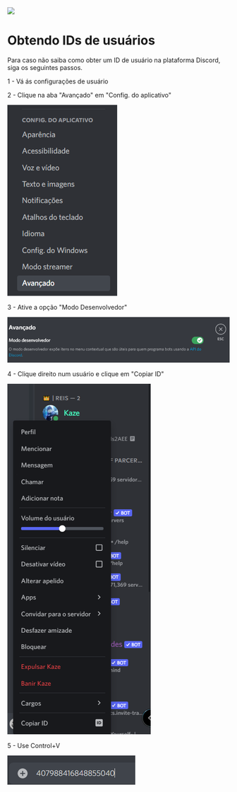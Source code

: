 <img src="https://i.imgur.com/mCPv1gN.png">

# Obtendo IDs de usuários

Para caso não saiba como obter um ID de usuário na plataforma Discord, siga os seguintes passos.

1 - Vá ás configurações de usuário

2 - Clique na aba "Avançado" em "Config. do aplicativo"

<img src="images/config1.png">

3 - Ative a opção "Modo Desenvolvedor"

<img src="images/config2.png">

4 - Clique direito num usuário e clique em "Copiar ID"

<img src="images/config3.png">

5 - Use Control+V

<img src="images/config4.png">

